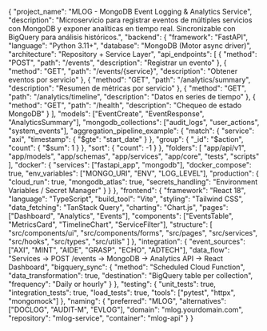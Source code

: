 {
  "project_name": "MLOG - MongoDB Event Logging & Analytics Service",
  "description": "Microservicio para registrar eventos de múltiples servicios con MongoDB y exponer analíticas en tiempo real. Sincronizable con BigQuery para análisis históricos.",
  "backend": {
    "framework": "FastAPI",
    "language": "Python 3.11+",
    "database": "MongoDB (Motor async driver)",
    "architecture": "Repository + Service Layer",
    "api_endpoints": [
      { "method": "POST", "path": "/events", "description": "Registrar un evento" },
      { "method": "GET", "path": "/events/{service}", "description": "Obtener eventos por servicio" },
      { "method": "GET", "path": "/analytics/summary", "description": "Resumen de métricas por servicio" },
      { "method": "GET", "path": "/analytics/timeline", "description": "Datos en series de tiempo" },
      { "method": "GET", "path": "/health", "description": "Chequeo de estado MongoDB" }
    ],
    "models": ["EventCreate", "EventResponse", "AnalyticsSummary"],
    "mongodb_collections": ["audit_logs", "user_actions", "system_events"],
    "aggregation_pipeline_example": {
      "match": { "service": "axi", "timestamp": { "$gte": "start_date" } },
      "group": { "_id": "$action", "count": { "$sum": 1 } },
      "sort": { "count": -1 }
    },
    "folders": [
      "app/api/v1", "app/models", "app/schemas", "app/services", "app/core", "tests", "scripts"
    ],
    "docker": {
      "services": ["fastapi_app", "mongodb"],
      "docker_compose": true,
      "env_variables": ["MONGO_URI", "ENV", "LOG_LEVEL"],
      "production": {
        "cloud_run": true,
        "mongodb_atlas": true,
        "secrets_handling": "Environment Variables / Secret Manager"
      }
    }
  },
  "frontend": {
    "framework": "React 18",
    "language": "TypeScript",
    "build_tool": "Vite",
    "styling": "Tailwind CSS",
    "data_fetching": "TanStack Query",
    "charting": "Chart.js",
    "pages": ["Dashboard", "Analytics", "Events"],
    "components": ["EventsTable", "MetricsCard", "TimelineChart", "ServiceFilter"],
    "structure": [
      "src/components/ui", "src/components/forms", "src/pages", "src/services", "src/hooks", "src/types", "src/utils"
    ]
  },
  "integration": {
    "event_sources": ["AXI", "MINT", "AIDE", "GRASP", "ECHO", "ADTECH"],
    "data_flow": "Services → POST /events → MongoDB → Analytics API → React Dashboard",
    "bigquery_sync": {
      "method": "Scheduled Cloud Function",
      "data_transformation": true,
      "destination": "BigQuery table per collection",
      "frequency": "Daily or hourly"
    }
  },
  "testing": {
    "unit_tests": true,
    "integration_tests": true,
    "load_tests": true,
    "tools": ["pytest", "httpx", "mongomock"]
  },
  "naming": {
    "preferred": "MLOG",
    "alternatives": ["DOCLOG", "AUDIT-M", "EVLOG"],
    "domain": "mlog.yourdomain.com",
    "repository": "mlog-service",
    "container": "mlog-api"
  }
}